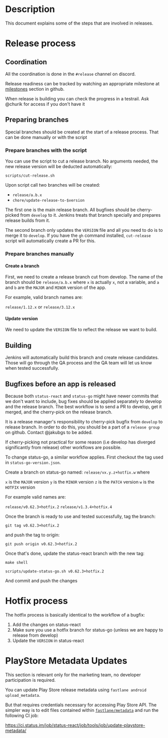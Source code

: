 # Description

This document explains some of the steps that are involved in releases.

# Release process

## Coordination

All the coordination is done in the `#release` channel on discord.

Release readiness can be tracked by watching an appropriate milestone at [milestones](https://github.com/status-im/status-react/milestones) section in github.

When release is building you can check the progress in a testrail. Ask @churik for access if you don't have it

## Preparing branches
Special branches should be created at the start of a release process. That can be done manually or with the script

### Prepare branches with the script

You can use the script to cut a release branch. No arguments needed, the new release version will be deducted automatically:

`scripts/cut-release.sh`

Upon script call two branches will be created:
- `release/a.b.x`
- `chore/update-release-to-$version`

The first one is the main release branch. All bugfixes should be cherry-picked from `develop` to it.  Jenkins treats that branch specially and prepares release builds from it. 

The second branch only updates the `VERSION` file and all you need to do is to merge it to `develop`. If you have the `gh` command installed, `cut-release` script will automatically create a PR for this.

### Prepare branches manually

#### Create a branch

First, we need to create a release branch cut from develop.
The name of the branch should be `release/a.b.x` where `x` is actually `x`, not a variable, and `a` and `b` are the `MAJOR` and `MINOR` version of the app.

For example, valid branch names are:

`release/1.12.x` or `release/3.12.x`

#### Update version

We need to update the `VERSION` file to reflect the release we want to build.


## Building 

Jenkins will automatically build this branch and create release candidates.
Those will go through the QA process and the QA team will let us know when
tested successfully.

## Bugfixes before an app is released

Because both `status-react` and `status-go` might have newer commits that we don't want to include, bug fixes should be applied separately to develop and the release branch.
The best workflow is to send a PR to develop, get it merged, and the cherry-pick on the
release branch.

It is a release manager's responsibility to cherry-pick bugfix from `develop` to release branch. In order to do this, you should be a part of a `release group` on github. Contact @jakubgs to be added.

If cherry-picking not practical for some reason (i.e develop has diverged significantly from release) 
other workflows are possible.

To change status-go, a similar workflow applies.
First checkout the tag used in `status-go-version.json`.

Create a branch on status-go named: `release/vx.y.z+hotfix.w` where

`x` is the `MAJOR` version
`y` is the `MINOR` version
`z` is the `PATCH` version
`w` is the `HOTFIX` version

For example valid names are:

`release/v0.62.3+hotfix.2`
`release/v1.3.4+hotfix.4`

Once the branch is ready to use and tested successfully, tag the branch:

`git tag v0.62.3+hotfix.2` 

and push the tag to origin:

`git push origin v0.62.3+hotfix.2`

Once that's done, update the status-react branch with the new tag:

`make shell`

`scripts/update-status-go.sh v0.62.3+hotfix.2`

And commit and push the changes

# Hotfix process

The hotfix process is basically identical to the workflow of a bugfix:

1) Add the changes on status-react
2) Make sure you use a hotfix branch for status-go (unless we are happy to release from develop)
3) Update the `VERSION` in status-react

# PlayStore Metadata Updates
This section is relevant only for the marketing team, no developer participation is required.

You can update Play Store release metadata using `fastlane android upload_metadata`.

But that requires credentials necessary for accessing Play Store API. The simpler way is to edit files contained within [`fastlane/metadata`](metadata) and run the following CI job:

https://ci.status.im/job/status-react/job/tools/job/update-playstore-metadata/
